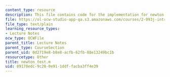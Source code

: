 ```yaml
---
content_type: resource
description: This file contains code for the implementation for newton-raphson method.
file: https://ol-ocw-studio-app-qa.s3.amazonaws.com/courses/2-993j-introduction-to-numerical-analysis-for-engineering-13-002j-spring-2005/89178edc9c280e911ddffacba3ff4e39_newton_test.m
file_type: text/plain
learning_resource_types:
- Lecture Notes
ocw_type: OCWFile
parent_title: Lecture Notes
parent_type: CourseSection
parent_uid: 0d2719e8-b8e8-acfb-62fb-88e13249bc1b
resourcetype: Other
title: newton_test.m
uid: 89178edc-9c28-0e91-1ddf-facba3ff4e39
---
```

